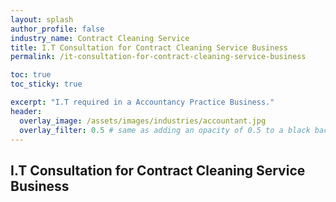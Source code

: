 ```yaml
---
layout: splash 
author_profile: false 
industry_name: Contract Cleaning Service
title: I.T Consultation for Contract Cleaning Service Business
permalink: /it-consultation-for-contract-cleaning-service-business

toc: true
toc_sticky: true

excerpt: "I.T required in a Accountancy Practice Business."
header:
  overlay_image: /assets/images/industries/accountant.jpg
  overlay_filter: 0.5 # same as adding an opacity of 0.5 to a black background
---
```


## I.T Consultation for Contract Cleaning Service Business
